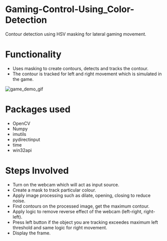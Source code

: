 # Gaming-Control-Using_Color-Detection
Contour detection using HSV masking for lateral gaming movement.

# Functionality

* Uses masking to create contours, detects and tracks the contour.
* The contour is tracked for left and right movement which is simulated in the game.

![game_demo_gif](https://user-images.githubusercontent.com/59373491/121060822-c19fa900-c7e0-11eb-8560-96ed3d5fb944.gif)

# Packages used

* OpenCV
* Numpy
* imutils
* pydirectinput
* time
* win32api

# Steps Involved

* Turn on the webcam which will act as input source.
* Create a mask to track particular colour.
* Apply image processing such as dilate, opening, closing to reduce noise.
* Find contours on the processed image, get the maximum contour.
* Apply logic to remove reverse effect of the webcam (left-right, right-left).
* Press left button if the object you are tracking exceedes maximum left threshold and same logic for right movement.
* Display the frame.
